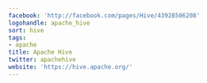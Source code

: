 ```yaml
---
facebook: 'http://facebook.com/pages/Hive/43928506208'
logohandle: apache_hive
sort: hive
tags:
- apache
title: Apache Hive
twitter: apachehive
website: 'https://hive.apache.org/'
---
```

